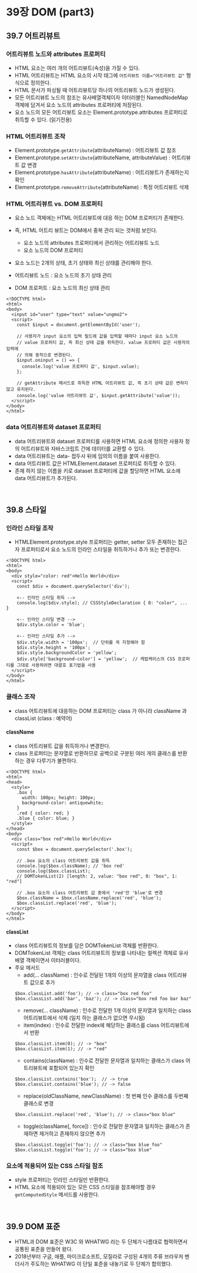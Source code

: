 # 39장 DOM (part3)

## 39.7 어트리뷰트

### 어트리뷰트 노드와 attributes 프로퍼티

- HTML 요소는 여러 개의 어트리뷰트(속성)을 가질 수 있다.
- HTML 어트리뷰트는 HTML 요소의 시작 태그에 `어트리뷰트 이름="어트리뷰트 값"` 형식으로 정의한다.
- HTML 문서가 파싱될 때 어트리뷰트당 하나의 어트리뷰트 노드가 생성된다.
- 모든 어트리뷰트 노드의 참조는 유사배열객체이자 이터러블인 NamedNodeMap 객체에 담겨서 요소 노드의 attributes 프로퍼티에 저장된다.
- 요소 노드의 모든 어트리뷰트 요소는 Element.prototype.attributes 프로퍼티로 취득할 수 있다. (읽기전용)


### HTML 어트리뷰트 조작
- Element.prototype.`getAttribute`(attributeName) : 어트리뷰트 값 참조
- Element.prototype.`setAttribute`(attributeName, attributeValue) : 어트리뷰트 값 변경
- Element.prototype.`hasAttribute`(attributeName) : 어트리뷰트가 존재하는지 확인
- Element.prototype.`removeAttribute`(attributeName) : 특정 어트리뷰트 삭제


### HTML 어트리뷰트 vs. DOM 프로퍼티
- 요소 노드 객체에는 HTML 어트리뷰트에 대응 하는 DOM 프로퍼티가 존재한다.
- 즉, HTML 어트리 뷰트는 DOM에서 중복 관리 되는 것처럼 보인다.
    - 요소 노드의 attributes 프로퍼티에서 관리하는 어트리뷰트 노드
    - 요소 노드의 DOM 프로퍼티

- 요소 노드는 2개의 상태, 초기 상태와 최신 상태를 관리해야 한다.
- 어트리뷰트 노드 : 요소 노드의 초기 상태 관리
- DOM 프로퍼트 : 요소 노드의 최신 상태 관리
```
<!DOCTYPE html>
<html>
<body>
  <input id="user" type="text" value="ungmo2">
  <script>
    const $input = document.getElementById('user');

    // 사용자가 input 요소의 입력 필드에 값을 입력할 때마다 input 요소 노드의
    // value 프로퍼티 값, 즉 최신 상태 값을 취득한다. value 프로퍼티 값은 사용자의 입력에
    // 의해 동적으로 변경된다.
    $input.oninput = () => {
      console.log('value 프로퍼티 값', $input.value);
    };

    // getAttribute 메서드로 취득한 HTML 어트리뷰트 값, 즉 초기 상태 값은 변하지 않고 유지된다.
    console.log('value 어트리뷰트 값', $input.getAttribute('value'));
  </script>
</body>
</html>
```

### data 어트리뷰트와 dataset 프로퍼티

- data 어트리뷰트와 dataset 프로퍼티를 사용하면 HTML 요소에 정의한 사용자 정의 어트리뷰트와 자바스크립트 간에 데이터를 교환할 수 있다.
- data 어트리뷰트는 data- 접두사 뒤에 임의의 이름을 붙여 사용한다.
- data 어트리뷰트 값은 HTMLElement.dataset 프로퍼티로 취득할 수 있다.
- 존재 하지 않는 이름을 키로 dataset 프로퍼티에 값을 할당하면 HTML 요소에 data 어트리뷰트가 추가된다.

<br />

## 39.8 스타일

### 인라인 스타일 조작
- HTMLElement.prototype.style 프로퍼티는 getter, setter 모두 존재하는 접근자 프로퍼티로서 요소 노드의 인라인 스타일을 취득하거나 추가 또는 변경한다.
```
<!DOCTYPE html>
<html>
<body>
  <div style="color: red">Hello World</div>
  <script>
    const $div = document.querySelector('div');
 
    <-- 인라인 스타일 취득 -->
    console.log($div.style); // CSSStyleDeclaration { 0: "color", ... }
 
    <-- 인라인 스타일 변경 -->
    $div.style.color = 'blue';
 
    <-- 인라인 스타일 추가 -->
    $div.style.width = '100px';  // 단위를 꼭 지정해야 함
    $div.style.height = '100px';
    $div.style.backgroundColor = 'yellow';
    $div.style['background-color'] = 'yellow';  // 케밥케이스의 CSS 프로퍼티를 그대로 사용하려면 대괄호 표기법을 사용
  </script>
</body>
</html>
```

### 클래스 조작

- class 어트리뷰트에 대응하는 DOM 프로퍼티는 class 가 아니라 className 과 classList (class : 예약어)

#### className

- class 어트리뷰트 값을 취득하거나 변경한다.
- class 프로퍼티는 문자열로 반환하므로 공백으로 구분된 여러 개의 클래스를 반환하는 경우 다루기가 불편하다.


```
<!DOCTYPE html>
<html>
<head>
  <style>
    .box {
      width: 100px; height: 100px;
      background-color: antiquewhite;
    }
    .red { color: red; }
    .blue { color: blue; }
  </style>
</head>
<body>
  <div class="box red">Hello World</div>
  <script>
    const $box = document.querySelector('.box');

    // .box 요소의 class 어트리뷰트 값을 취득
    console.log($box.className); // 'box red'
    console.log($box.classList);
    // DOMTokenList(2) [length: 2, value: "box red", 0: "box", 1: "red"]

    // .box 요소의 class 어트리뷰트 값 중에서 'red'만 'blue'로 변경
    $box.className = $box.className.replace('red', 'blue');
    $box.classList.replace('red', 'blue');
  </script>
</body>
</html>
```

#### classList
- class 어트리뷰트의 정보를 담은 DOMTokenList 객체를 반환한다.
- DOMTokenList 객체는 class 어트리뷰트의 정보를 나타내는 컬렉션 객체로 유사 배열 객체이면서 이터러블이다.
- 주요 메서드
    - add(... className) : 인수로 전달된 1개의 이상의 문자열을 class 어트리뷰트 값으로 추가
    ```
    $box.classList.add('foo'); // -> class="box red foo"
    $box.classList.add('bar', 'baz'); // -> class="box red foo bar baz"
    ```
    - remove(... className) : 인수로 전달한 1개 이상의 문자열과 일치하는 class 어트리뷰트에서 삭제 (일치 하는 클래스가 없으면 무시됨)
    - item(index) : 인수로 전달한 index에 해당하는 클래스를 class 어트리뷰트에서 반환
    ```
    $box.classList.item(0); // -> "box"
    $box.classList.item(1); // -> "red"
    ```
    - contains(className) : 인수로 전달한 문자열과 일치하는 클래스가 class 어트리뷰트에 포함되어 있는지 확인
    ```
    $box.classList.contains('box');  // -> true
    $box.classList.contains('blue'); // -> false
    ```
    - replace(oldClassName, newClassName) : 첫 번째 인수 클래스를 두번째 클래스로 변경
    ```
    $box.classList.replace('red', 'blue'); // -> class="box blue"
    ```
    - toggle(className[, force]) : 인수로 전달한 문자열과 일치하는 클래스가 존재하면 제거하고 존재하지 않으면 추가
    ```
    $box.classList.toggle('foo'); // -> class="box blue foo"
    $box.classList.toggle('foo'); // -> class="box blue"
    ```

### 요소에 적용되어 있는 CSS 스타일 참조
- style 프로퍼티는 인라인 스타일만 반환한다.
- HTML 요소에 적용되어 있는 모든 CSS 스타일을 참조해야할 경우 `getComputedStyle` 메서드를 사용한다.

<br />

## 39.9 DOM 표준

- HTML과 DOM 표준은 W3C 와 WHATWG 라는 두 단체가 나름대로 협력하면서 공통된 표준을 만들어 왔다.
- 2018년부터 구글, 애플, 마이크로소프트, 모질라로 구성된 4개의 주류 브라우저 벤더사가 주도하는 WHATWG 이 단일 표준을 내놓기로 두 단체가 합의했다.
